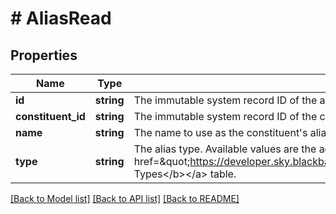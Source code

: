 # # AliasRead

## Properties

Name | Type | Description | Notes
------------ | ------------- | ------------- | -------------
**id** | **string** | The immutable system record ID of the alias. | [optional]
**constituent_id** | **string** | The immutable system record ID of the constituent associated with the alias. | [optional]
**name** | **string** | The name to use as the constituent&#39;s alias. | [optional]
**type** | **string** | The alias type. Available values are the active entries in the &lt;a href&#x3D;\&quot;https://developer.sky.blackbaud.com/docs/services/56b76470069a0509c8f1c5b3/operations/ListAliasTypes\&quot;&gt;&lt;b&gt;Alias Types&lt;/b&gt;&lt;/a&gt; table. | [optional]

[[Back to Model list]](../../README.md#models) [[Back to API list]](../../README.md#endpoints) [[Back to README]](../../README.md)
